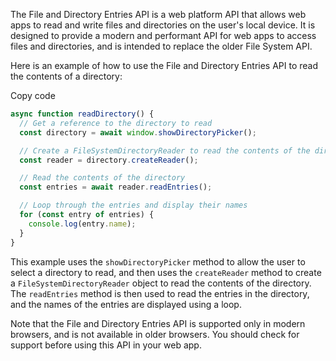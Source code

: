 The File and Directory Entries API is a web platform API that allows web apps to read and write files and directories on the user's local device. It is designed to provide a modern and performant API for web apps to access files and directories, and is intended to replace the older File System API.

Here is an example of how to use the File and Directory Entries API to read the contents of a directory:

Copy code

```js
async function readDirectory() {
  // Get a reference to the directory to read
  const directory = await window.showDirectoryPicker();

  // Create a FileSystemDirectoryReader to read the contents of the directory
  const reader = directory.createReader();

  // Read the contents of the directory
  const entries = await reader.readEntries();

  // Loop through the entries and display their names
  for (const entry of entries) {
    console.log(entry.name);
  }
}
```

This example uses the `showDirectoryPicker` method to allow the user to select a directory to read, and then uses the `createReader` method to create a `FileSystemDirectoryReader` object to read the contents of the directory. The `readEntries` method is then used to read the entries in the directory, and the names of the entries are displayed using a loop.

Note that the File and Directory Entries API is supported only in modern browsers, and is not available in older browsers. You should check for support before using this API in your web app.
